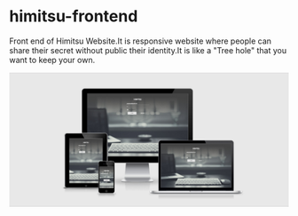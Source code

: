 # himitsu-frontend

Front end of Himitsu Website.It is responsive website where people can share their secret without public their identity.It is like a "Tree hole" that you want to keep your own.

![alt tag](frontpage.png)
